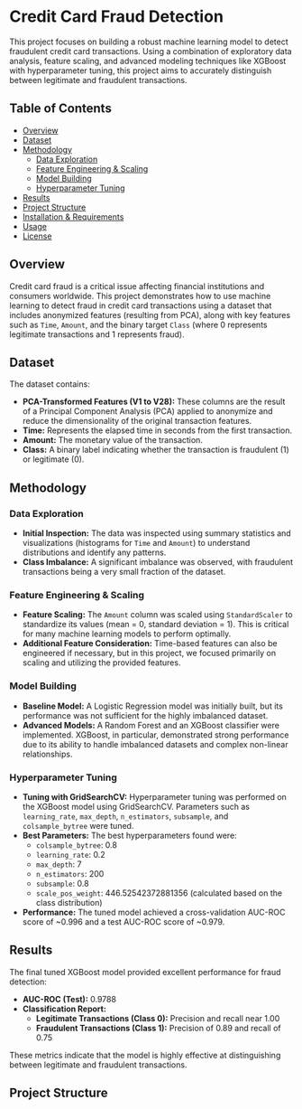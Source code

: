 # Credit Card Fraud Detection

This project focuses on building a robust machine learning model to detect fraudulent credit card transactions. Using a combination of exploratory data analysis, feature scaling, and advanced modeling techniques like XGBoost with hyperparameter tuning, this project aims to accurately distinguish between legitimate and fraudulent transactions.

## Table of Contents
- [Overview](#overview)
- [Dataset](#dataset)
- [Methodology](#methodology)
  - [Data Exploration](#data-exploration)
  - [Feature Engineering & Scaling](#feature-engineering--scaling)
  - [Model Building](#model-building)
  - [Hyperparameter Tuning](#hyperparameter-tuning)
- [Results](#results)
- [Project Structure](#project-structure)
- [Installation & Requirements](#installation--requirements)
- [Usage](#usage)
- [License](#license)

## Overview

Credit card fraud is a critical issue affecting financial institutions and consumers worldwide. This project demonstrates how to use machine learning to detect fraud in credit card transactions using a dataset that includes anonymized features (resulting from PCA), along with key features such as `Time`, `Amount`, and the binary target `Class` (where 0 represents legitimate transactions and 1 represents fraud).

## Dataset

The dataset contains:
- **PCA-Transformed Features (V1 to V28):** These columns are the result of a Principal Component Analysis (PCA) applied to anonymize and reduce the dimensionality of the original transaction features.
- **Time:** Represents the elapsed time in seconds from the first transaction.
- **Amount:** The monetary value of the transaction.
- **Class:** A binary label indicating whether the transaction is fraudulent (1) or legitimate (0).

## Methodology

### Data Exploration
- **Initial Inspection:** The data was inspected using summary statistics and visualizations (histograms for `Time` and `Amount`) to understand distributions and identify any patterns.
- **Class Imbalance:** A significant imbalance was observed, with fraudulent transactions being a very small fraction of the dataset.

### Feature Engineering & Scaling
- **Feature Scaling:** The `Amount` column was scaled using `StandardScaler` to standardize its values (mean = 0, standard deviation = 1). This is critical for many machine learning models to perform optimally.
- **Additional Feature Consideration:** Time-based features can also be engineered if necessary, but in this project, we focused primarily on scaling and utilizing the provided features.

### Model Building
- **Baseline Model:** A Logistic Regression model was initially built, but its performance was not sufficient for the highly imbalanced dataset.
- **Advanced Models:** A Random Forest and an XGBoost classifier were implemented. XGBoost, in particular, demonstrated strong performance due to its ability to handle imbalanced datasets and complex non-linear relationships.

### Hyperparameter Tuning
- **Tuning with GridSearchCV:** Hyperparameter tuning was performed on the XGBoost model using GridSearchCV. Parameters such as `learning_rate`, `max_depth`, `n_estimators`, `subsample`, and `colsample_bytree` were tuned.
- **Best Parameters:** The best hyperparameters found were:
  - `colsample_bytree`: 0.8
  - `learning_rate`: 0.2
  - `max_depth`: 7
  - `n_estimators`: 200
  - `subsample`: 0.8
  - `scale_pos_weight`: 446.52542372881356 (calculated based on the class distribution)
- **Performance:** The tuned model achieved a cross-validation AUC-ROC score of ~0.996 and a test AUC-ROC score of ~0.979.

## Results

The final tuned XGBoost model provided excellent performance for fraud detection:
- **AUC-ROC (Test):** 0.9788
- **Classification Report:**
  - **Legitimate Transactions (Class 0):** Precision and recall near 1.00
  - **Fraudulent Transactions (Class 1):** Precision of 0.89 and recall of 0.75

These metrics indicate that the model is highly effective at distinguishing between legitimate and fraudulent transactions.

## Project Structure

